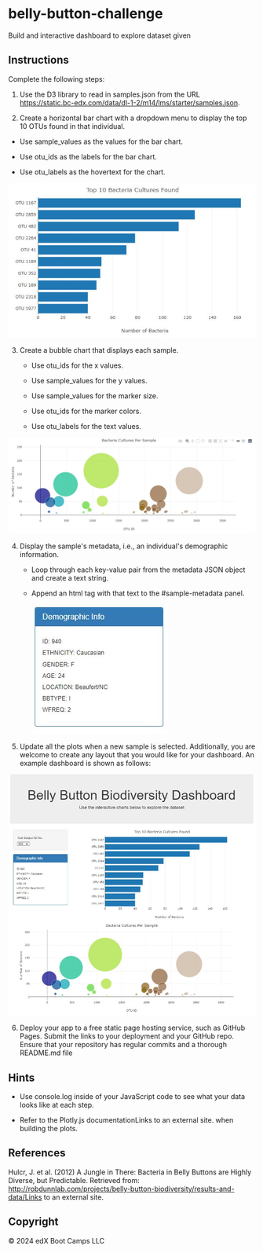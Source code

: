 # belly-button-challenge
Build and interactive dashboard to explore dataset given

## Instructions
Complete the following steps:

1. Use the D3 library to read in samples.json from the URL https://static.bc-edx.com/data/dl-1-2/m14/lms/starter/samples.json.

2. Create a horizontal bar chart with a dropdown menu to display the top 10 OTUs found in that individual.
 
- Use sample_values as the values for the bar chart.

- Use otu_ids as the labels for the bar chart.

- Use otu_labels as the hovertext for the chart.

![hw](./hw01.jpg)

3. Create a bubble chart that displays each sample.

    - Use otu_ids for the x values.

    - Use sample_values for the y values.

    -  Use sample_values for the marker size.

    - Use otu_ids for the marker colors.

    - Use otu_labels for the text values.

![bubble](./bubble_chart.jpg)

4. Display the sample's metadata, i.e., an individual's demographic information.

    - Loop through each key-value pair from the metadata JSON object and create a text string.

    - Append an html tag with that text to the #sample-metadata panel.

        ![hw3](./hw03.jpg)

5. Update all the plots when a new sample is selected. Additionally, you are welcome to create any layout that you would like for your dashboard. An example dashboard is shown as follows:


![hw2](./hw02.jpg)

6. Deploy your app to a free static page hosting service, such as GitHub Pages. Submit the links to your deployment and your GitHub repo. Ensure that your repository has regular commits and a thorough README.md file

## Hints
- Use console.log inside of your JavaScript code to see what your data looks like at each step.

- Refer to the Plotly.js documentationLinks to an external site. when building the plots.

## References
Hulcr, J. et al. (2012) A Jungle in There: Bacteria in Belly Buttons are Highly Diverse, but Predictable. Retrieved from: http://robdunnlab.com/projects/belly-button-biodiversity/results-and-data/Links to an external site.




## Copyright
© 2024 edX Boot Camps LLC
